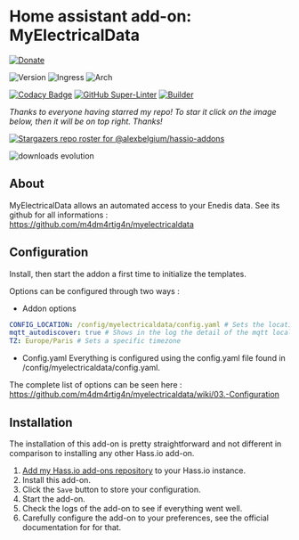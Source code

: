 # Home assistant add-on: MyElectricalData

[![Donate][donation-badge]](https://www.buymeacoffee.com/alexbelgium)

![Version](https://img.shields.io/badge/dynamic/json?label=Version&query=%24.version&url=https%3A%2F%2Fraw.githubusercontent.com%2Falexbelgium%2Fhassio-addons%2Fmaster%2Fenedisgateway2mqtt%2Fconfig.json)
![Ingress](https://img.shields.io/badge/dynamic/json?label=Ingress&query=%24.ingress&url=https%3A%2F%2Fraw.githubusercontent.com%2Falexbelgium%2Fhassio-addons%2Fmaster%2Fenedisgateway2mqtt%2Fconfig.json)
![Arch](https://img.shields.io/badge/dynamic/json?color=success&label=Arch&query=%24.arch&url=https%3A%2F%2Fraw.githubusercontent.com%2Falexbelgium%2Fhassio-addons%2Fmaster%2Fenedisgateway2mqtt%2Fconfig.json)

[![Codacy Badge](https://app.codacy.com/project/badge/Grade/9c6cf10bdbba45ecb202d7f579b5be0e)](https://www.codacy.com/gh/alexbelgium/hassio-addons/dashboard?utm_source=github.com&utm_medium=referral&utm_content=alexbelgium/hassio-addons&utm_campaign=Badge_Grade)
[![GitHub Super-Linter](https://github.com/alexbelgium/hassio-addons/workflows/Lint%20Code%20Base/badge.svg)](https://github.com/marketplace/actions/super-linter)
[![Builder](https://github.com/alexbelgium/hassio-addons/workflows/Builder/badge.svg)](https://github.com/alexbelgium/hassio-addons/actions/workflows/builder.yaml)

[donation-badge]: https://img.shields.io/badge/Buy%20me%20a%20coffee-%23d32f2f?logo=buy-me-a-coffee&style=flat&logoColor=white

_Thanks to everyone having starred my repo! To star it click on the image below, then it will be on top right. Thanks!_

[![Stargazers repo roster for @alexbelgium/hassio-addons](https://git-lister.onrender.com/api/stars/alexbelgium/hassio-addons?limit=30)](https://github.com/alexbelgium/hassio-addons/stargazers)

![downloads evolution](https://raw.githubusercontent.com/alexbelgium/hassio-addons/master/hassio-addons/enedisgateway2mqtt_dev/stats.png)

## About

MyElectricalData allows an automated access to your Enedis data. See its github for all informations : https://github.com/m4dm4rtig4n/myelectricaldata

## Configuration

Install, then start the addon a first time to initialize the templates.

Options can be configured through two ways :

- Addon options

```yaml
CONFIG_LOCATION: /config/myelectricaldata/config.yaml # Sets the location of the config.yaml (see below)
mqtt_autodiscover: true # Shows in the log the detail of the mqtt local server (if available). It can then be added to the config.yaml file.
TZ: Europe/Paris # Sets a specific timezone
```

- Config.yaml
  Everything is configured using the config.yaml file found in /config/myelectricaldata/config.yaml.

The complete list of options can be seen here : https://github.com/m4dm4rtig4n/myelectricaldata/wiki/03.-Configuration

## Installation

The installation of this add-on is pretty straightforward and not different in
comparison to installing any other Hass.io add-on.

1. [Add my Hass.io add-ons repository][repository] to your Hass.io instance.
1. Install this add-on.
1. Click the `Save` button to store your configuration.
1. Start the add-on.
1. Check the logs of the add-on to see if everything went well.
1. Carefully configure the add-on to your preferences, see the official documentation for for that.

[repository]: https://github.com/alexbelgium/hassio-addons
